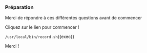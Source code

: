 


### Préparation

Merci de répondre à ces différentes questions avant de commencer

Cliquez sur le lien pour commencer !

`/usr/local/bin/record.sh`{{exec}}


Merci !